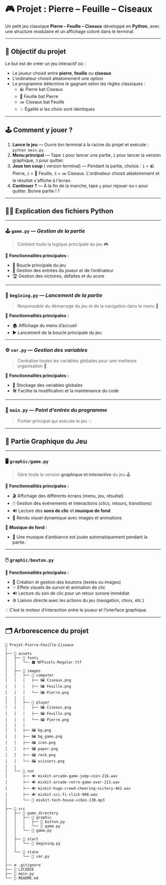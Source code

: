 # 🎮 Projet : Pierre – Feuille – Ciseaux

Un petit jeu classique **Pierre – Feuille – Ciseaux** développé en **Python**, avec une structure modulaire et un affichage coloré dans le terminal.

---

## 🧩 Objectif du projet

Le but est de créer un jeu interactif où :
- Le joueur choisit entre **pierre**, **feuille** ou **ciseaux**  
- L’ordinateur choisit aléatoirement une option  
- Le programme détermine le gagnant selon les règles classiques :
  - 🪨 Pierre bat Ciseaux  
  - 📄 Feuille bat Pierre  
  - ✂️ Ciseaux bat Feuille  
  - 💥 Égalité si les choix sont identiques  

---

## 🕹️ Comment y jouer ?
1. **Lance le jeu**
   — Ouvre ton terminal à la racine du projet et exécute : `python main.py`.
2. **Menu principal**
   — Tape `1` pour lancer une partie, `2` pour lancer la version graphique, `3` pour quitter.
3. **Joue ton coup** ( version terminal)
   — Pendant la partie, choisis :
   `1` = 🪨 Pierre,
   `2` = 📄 Feuille,
   `3` = ✂️ Ciseaux.
L'ordinateur choisit aléatoirement et le résultat s'affiche à l'écran.
5. **Continuer ?**
    — À la fin de la manche, tape `y` pour rejouer ou `n` pour quitter. Bonne partie !
1
   
---

## 🐍✨ Explication des fichiers Python

---

### 🕹️ **`game.py`** — *Gestion de la partie*
> Contient toute la logique principale du jeu 🎮  

📜 **Fonctionnalités principales :**  
- 🔁 Boucle principale du jeu  
- 👤 Gestion des entrées du joueur et de l’ordinateur  
- 🏆 Gestion des victoires, défaites et du score  

---

### 🚀 **`begining.py`** — *Lancement de la partie*
> Responsable du démarrage du jeu et de la navigation dans le menu 🧭  

📜 **Fonctionnalités principales :**  
- 🏠 Affichage du menu d’accueil  
- ▶️ Lancement de la boucle principale du jeu  

---

### ⚙️ **`var.py`** — *Gestion des variables*
> Centralise toutes les variables globales pour une meilleure organisation 🧩  

📜 **Fonctionnalités principales :**  
- 🧠 Stockage des variables globales  
- 🛠️ Facilite la modification et la maintenance du code  

---

### 🧩 **`main.py`** — *Point d’entrée du programme*
> Fichier principal qui exécute le jeu 💥

---

## 🎨 Partie Graphique du Jeu

---

### 🖥️ `graphic/game.py`
> Gère toute la version **graphique et interactive** du jeu 🕹️  

📜 **Fonctionnalités principales :**  
- 🎬 Affichage des différents écrans (menu, jeu, résultat)  
- 🖱️ Gestion des événements et interactions (clics, retours, transitions)  
- 🔊 Lecture des **sons de clic** et **musique de fond**  
- 🌈 Rendu visuel dynamique avec images et animations  

🎵 **Musique de fond :**  

- 🎵 Une musique d’ambiance est jouée automatiquement pendant la partie. 
---

### 🖱️ `graphic/bouton.py`

📜 **Fonctionnalités principales :**  
- 🧭 Création et gestion des boutons (textes ou images)
- ✨ Effets visuels de survol et animation de clic
- 🔊 Lecture du son de clic pour un retour sonore immédiat
- ⚙️ Liaison directe avec les actions du jeu (navigation, choix, etc.)

💡 C’est le moteur d’interaction entre le joueur et l’interface graphique.

---
    
## 🗂️ Arborescence du projet

``````
📁 Projet-Pierre-Feuille-Ciseaux
│
├── 📂 assets
│   ├── 📂 fonts
│   │   └── 🅰️ NFPixels-Regular.ttf
│   │
│   ├── 📂 images
│   │   ├── 📂 computer
│   │   │   ├── 🖼️ Ciseaux.png
│   │   │   ├── 🖼️ Feuille.png
│   │   │   └── 🖼️ Pierre.png
│   │   │
│   │   ├── 📂 player
│   │   │   ├── 🖼️ Ciseaux.png
│   │   │   ├── 🖼️ Feuille.png
│   │   │   └── 🖼️ Pierre.png
│   │   │
│   │   ├── 🖼️ bg.png
│   │   ├── 🖼️ bg_game.png
│   │   ├── 🖼️ icon.png
│   │   ├── 🖼️ paper.png
│   │   ├── 🖼️ rock.png
│   │   └── 🖼️ scissors.png
│   │
│   └── 📂 son
│       ├── 🔊 mixkit-arcade-game-jump-coin-216.wav
│       ├── 🔊 mixkit-arcade-retro-game-over-213.wav
│       ├── 🔊 mixkit-huge-crowd-cheering-victory-462.wav
│       ├── 🔊 mixkit-sci-fi-click-900.wav
│       └── 🎵 mixkit-tech-house-vibes-130.mp3
│
├── 📂 src
│   ├── 📂 game_directory
│   │   ├── 📂 graphic
│   │   │   ├── 🐍 button.py
│   │   │   └── 🐍 game.py
│   │   └── 🐍 game.py
│   │
│   ├── 📂 start
│   │   └── 🐍 begining.py
│   │
│   └── 📂 state
│       └── 🐍 var.py
│
├── ⚙️ .gitignore
├── 📜 LICENSE
├── 🐍 main.py
└── 📘 README.md

``````
